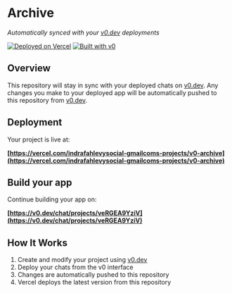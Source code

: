 # Archive

*Automatically synced with your [v0.dev](https://v0.dev) deployments*

[![Deployed on Vercel](https://img.shields.io/badge/Deployed%20on-Vercel-black?style=for-the-badge&logo=vercel)](https://vercel.com/indrafahlevysocial-gmailcoms-projects/v0-archive)
[![Built with v0](https://img.shields.io/badge/Built%20with-v0.dev-black?style=for-the-badge)](https://v0.dev/chat/projects/veRGEA9YziV)

## Overview

This repository will stay in sync with your deployed chats on [v0.dev](https://v0.dev).
Any changes you make to your deployed app will be automatically pushed to this repository from [v0.dev](https://v0.dev).

## Deployment

Your project is live at:

**[https://vercel.com/indrafahlevysocial-gmailcoms-projects/v0-archive](https://vercel.com/indrafahlevysocial-gmailcoms-projects/v0-archive)**

## Build your app

Continue building your app on:

**[https://v0.dev/chat/projects/veRGEA9YziV](https://v0.dev/chat/projects/veRGEA9YziV)**

## How It Works

1. Create and modify your project using [v0.dev](https://v0.dev)
2. Deploy your chats from the v0 interface
3. Changes are automatically pushed to this repository
4. Vercel deploys the latest version from this repository